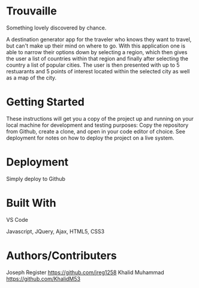 # Trouvaille
Something lovely discovered by chance.

A destination generator app for the traveler who knows they want to travel, but can't make up their mind on where to go. With this application one is able to narrow their options down by selecting a region, which then gives the user a list of countries within that region and finally after selecting the country a list of popular cities. 
The user is then presented with up to 5 restuarants and 5 points of interest located within the selected city as well as a map of the city.

# Getting Started
These instructions will get you a copy of the project up and running on your local machine for development and testing purposes: Copy the repository from Github, create a clone, and open in your code editor of choice. 
See deployment for notes on how to deploy the project on a live system.

# Deployment
Simply deploy to Github

# Built With
VS Code

Javascript, JQuery, Ajax, HTML5, CSS3

# Authors/Contributers 

Joseph Register https://github.com/jreg1258
Khalid Muhammad https://github.com/KhalidM53

